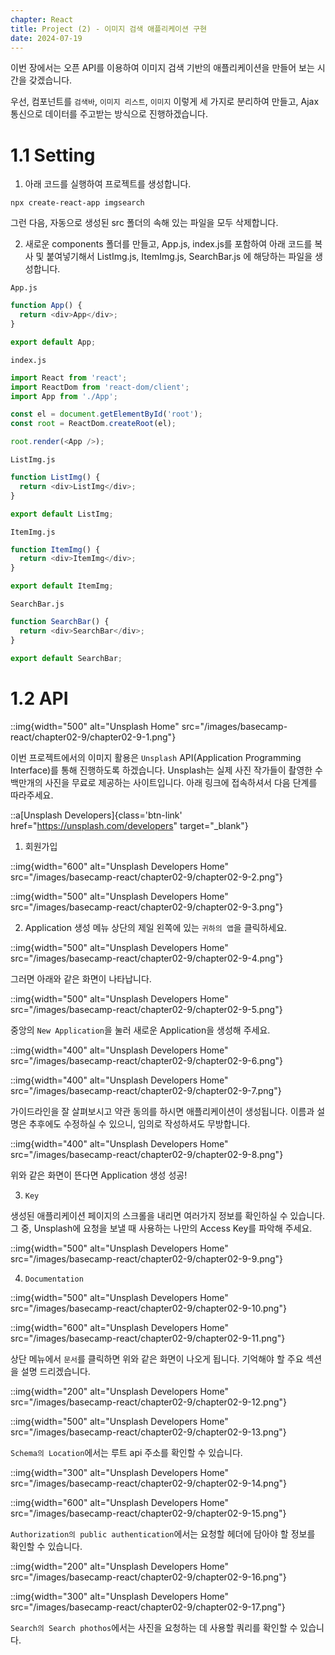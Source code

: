 ```yaml
---
chapter: React
title: Project (2) - 이미지 검색 애플리케이션 구현
date: 2024-07-19
---
```


이번 장에서는 오픈 API를 이용하여 이미지 검색 기반의 애플리케이션을 만들어 보는 시간을 갖겠습니다.

우선, 컴포넌트를 `검색바`, `이미지 리스트`, `이미지` 이렇게 세 가지로 분리하여 만들고, Ajax 통신으로 데이터를 주고받는 방식으로 진행하겠습니다.

# 1.1 Setting

1. 아래 코드를 실행하여 프로젝트를 생성합니다.

```shell
npx create-react-app imgsearch
```

그런 다음, 자동으로 생성된 src 폴더의 속해 있는 파일을 모두 삭제합니다.

2. 새로운 components 폴더를 만들고, App.js, index.js를 포함하여 아래 코드를 복사 및 붙여넣기해서 ListImg.js, ItemImg.js, SearchBar.js 에 해당하는 파일을 생성합니다.

`App.js`

```javascript
function App() {
  return <div>App</div>;
}

export default App;
```

`index.js`

```javascript
import React from 'react';
import ReactDom from 'react-dom/client';
import App from './App';

const el = document.getElementById('root');
const root = ReactDom.createRoot(el);

root.render(<App />);
```

`ListImg.js`

```javascript
function ListImg() {
  return <div>ListImg</div>;
}

export default ListImg;
```

`ItemImg.js`

```javascript
function ItemImg() {
  return <div>ItemImg</div>;
}

export default ItemImg;
```

`SearchBar.js`

```javascript
function SearchBar() {
  return <div>SearchBar</div>;
}

export default SearchBar;
```

# 1.2 API

::img{width="500" alt="Unsplash Home" src="/images/basecamp-react/chapter02-9/chapter02-9-1.png"}

이번 프로젝트에서의 이미지 활용은 `Unsplash` API(Application Programming Interface)를 통해 진행하도록 하겠습니다. Unsplash는 실제 사진 작가들이 촬영한 수백만개의 사진을 무료로 제공하는 사이트입니다. 아래 링크에 접속하셔서 다음 단계를 따라주세요.

::a[Unsplash Developers]{class='btn-link' href="https://unsplash.com/developers" target="\_blank"}

1. 회원가입

::img{width="600" alt="Unsplash Developers Home" src="/images/basecamp-react/chapter02-9/chapter02-9-2.png"}

::img{width="500" alt="Unsplash Developers Home" src="/images/basecamp-react/chapter02-9/chapter02-9-3.png"}

2. Application 생성
   메뉴 상단의 제일 왼쪽에 있는 `귀하의 앱`을 클릭하세요.

::img{width="500" alt="Unsplash Developers Home" src="/images/basecamp-react/chapter02-9/chapter02-9-4.png"}

그러면 아래와 같은 화면이 나타납니다.

::img{width="500" alt="Unsplash Developers Home" src="/images/basecamp-react/chapter02-9/chapter02-9-5.png"}

중앙의 `New Application`을 눌러 새로운 Application을 생성해 주세요.

::img{width="400" alt="Unsplash Developers Home" src="/images/basecamp-react/chapter02-9/chapter02-9-6.png"}

::img{width="400" alt="Unsplash Developers Home" src="/images/basecamp-react/chapter02-9/chapter02-9-7.png"}

가이드라인을 잘 살펴보시고 약관 동의를 하시면 애플리케이션이 생성됩니다. 이름과 설명은 추후에도 수정하실 수 있으니, 임의로 작성하셔도 무방합니다.

::img{width="400" alt="Unsplash Developers Home" src="/images/basecamp-react/chapter02-9/chapter02-9-8.png"}

위와 같은 화면이 뜬다면 Application 생성 성공!

3. `Key`

생성된 애플리케이션 페이지의 스크롤을 내리면 여러가지 정보를 확인하실 수 있습니다. 그 중, Unsplash에 요청을 보낼 때 사용하는 나만의 Access Key를 파악해 주세요.

::img{width="500" alt="Unsplash Developers Home" src="/images/basecamp-react/chapter02-9/chapter02-9-9.png"}

4. `Documentation`

::img{width="500" alt="Unsplash Developers Home" src="/images/basecamp-react/chapter02-9/chapter02-9-10.png"}

::img{width="600" alt="Unsplash Developers Home" src="/images/basecamp-react/chapter02-9/chapter02-9-11.png"}

상단 메뉴에서 `문서`를 클릭하면 위와 같은 화면이 나오게 됩니다. 기억해야 할 주요 섹션을 설명 드리겠습니다.

::img{width="200" alt="Unsplash Developers Home" src="/images/basecamp-react/chapter02-9/chapter02-9-12.png"}

::img{width="500" alt="Unsplash Developers Home" src="/images/basecamp-react/chapter02-9/chapter02-9-13.png"}

`Schema의 Location`에서는 루트 api 주소를 확인할 수 있습니다.

::img{width="300" alt="Unsplash Developers Home" src="/images/basecamp-react/chapter02-9/chapter02-9-14.png"}

::img{width="600" alt="Unsplash Developers Home" src="/images/basecamp-react/chapter02-9/chapter02-9-15.png"}

`Authorization의 public authentication`에서는 요청할 헤더에 담아야 할 정보를 확인할 수 있습니다.

::img{width="200" alt="Unsplash Developers Home" src="/images/basecamp-react/chapter02-9/chapter02-9-16.png"}

::img{width="300" alt="Unsplash Developers Home" src="/images/basecamp-react/chapter02-9/chapter02-9-17.png"}

`Search의 Search phothos`에서는 사진을 요청하는 데 사용할 쿼리를 확인할 수 있습니다.
